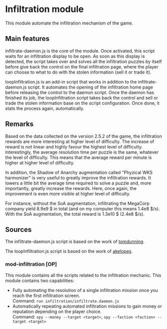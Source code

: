 # Infiltration module

This module automate the infiltration mechanism of the game.

## Main features

infiltrate-daemon.js is the core of the module. Once activated, this script waits for an infiltration display to be 
open. As soon as this display is detected, the script takes over and solves all the infiltration puzzles by itself 
before give back the control on the final infiltration page, where the player can choose to what to do with the
stolen information (sell it or trade it).

loopInfiltration.js is an add-in script that works in addition to the infiltrate-daemon.js script. It automates the 
opening of the infiltration home page before releasing the control to the daemon script. Once the daemon has finished
its job, the loopInfiltration script takes back the control and sell or trade the stolen information base on the script
configuration. Once done, it stats the process again, automatically.

## Remarks
Based on the data collected on the version 2.5.2 of the game, the infiltration rewards are more interesting at higher 
level of difficulty. The increase of reward is not linear and highly favour the highest level of difficulty. 
Interestingly, the average resolution time per puzzle is the same, whatever the level of difficulty. This means that
the average reward per minute is higher at higher level of difficulty.

In addition, the Shadow of Anarchy augmentation called "Phyzical WKS harmonizer" is very useful to greatly improve the
infiltration rewards. It lowers a little bit the average time required to solve a puzzle and, more importantly, greatly 
increase the rewards. Here, once again, the improvement is even more visible at higher level of difficulty.

For instance, without the SoA augmentation, infiltrating the MegaCorp company yield 8.9e9 $ in total (and on my computer 
this means 1.4e8 $/s). With the SoA augmentation, the total reward is 1.3e10 $ (2.4e8 $/s).

## Sources
The infiltrate-daemon.js script is based on the work of 
[tomdunning](https://github.com/tomdunning/bitburner-solutions/blob/main/infiltrate.js).

The loopInfiltration.js script is based on the work of 
[akelopes](https://github.com/akelopes/bitburner_scripts/blob/master/src/loopInfiltrate.js).


### mod-infiltration [OP]
This module contains all the scripts related to the infiltration mechanic. This module contains two capabilities:
* Fully automating the resolution of a single infiltration mission once you reach the first infiltration screen.   
  Command: `run infiltration/infiltrate.daemon.js`
* Automatically repeating automated infiltration missions to gain money or reputation depending on the player choice.  
  Command: `spy --money --target <target>`, `spy --faction <faction> --target <target>`